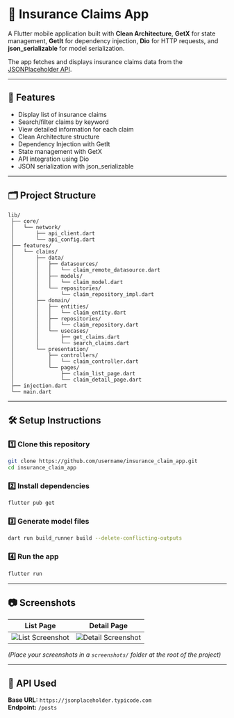 # 📱 Insurance Claims App

A Flutter mobile application built with **Clean Architecture**, **GetX** for state management, **GetIt** for dependency injection, **Dio** for HTTP requests, and **json_serializable** for model serialization.

The app fetches and displays insurance claims data from the [JSONPlaceholder API](https://jsonplaceholder.typicode.com/posts).

---

## 🚀 Features

- Display list of insurance claims
- Search/filter claims by keyword
- View detailed information for each claim
- Clean Architecture structure
- Dependency Injection with GetIt
- State management with GetX
- API integration using Dio
- JSON serialization with json_serializable

---

## 🗂 Project Structure

```
lib/
 ├── core/
 │   └── network/
 │       ├── api_client.dart
 │       └── api_config.dart
 ├── features/
 │   └── claims/
 │       ├── data/
 │       │   ├── datasources/
 │       │   │   └── claim_remote_datasource.dart
 │       │   ├── models/
 │       │   │   └── claim_model.dart
 │       │   └── repositories/
 │       │       └── claim_repository_impl.dart
 │       ├── domain/
 │       │   ├── entities/
 │       │   │   └── claim_entity.dart
 │       │   ├── repositories/
 │       │   │   └── claim_repository.dart
 │       │   └── usecases/
 │       │       ├── get_claims.dart
 │       │       └── search_claims.dart
 │       └── presentation/
 │           ├── controllers/
 │           │   └── claim_controller.dart
 │           └── pages/
 │               ├── claim_list_page.dart
 │               └── claim_detail_page.dart
 ├── injection.dart
 └── main.dart
```

---

## 🛠 Setup Instructions

### 1️⃣ Clone this repository

```bash
git clone https://github.com/username/insurance_claim_app.git
cd insurance_claim_app
```

### 2️⃣ Install dependencies

```bash
flutter pub get
```

### 3️⃣ Generate model files

```bash
dart run build_runner build --delete-conflicting-outputs
```

### 4️⃣ Run the app

```bash
flutter run
```

---

## 📷 Screenshots

| List Page                                     | Detail Page                                       |
| --------------------------------------------- | ------------------------------------------------- |
| ![List Screenshot](screenshots/list_page.png) | ![Detail Screenshot](screenshots/detail_page.png) |

_(Place your screenshots in a `screenshots/` folder at the root of the project)_

---

## 🔗 API Used

**Base URL:** `https://jsonplaceholder.typicode.com`  
**Endpoint:** `/posts`
